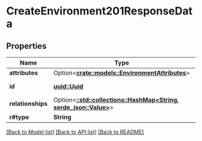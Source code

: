 # CreateEnvironment201ResponseData

## Properties

Name | Type | Description | Notes
------------ | ------------- | ------------- | -------------
**attributes** | Option<[**crate::models::EnvironmentAttributes**](EnvironmentAttributes.md)> |  | [optional]
**id** | [**uuid::Uuid**](uuid::Uuid.md) | Environment ID | 
**relationships** | Option<[**::std::collections::HashMap<String, serde_json::Value>**](serde_json::Value.md)> | Environment relationships | [optional]
**r#type** | **String** |  | 

[[Back to Model list]](../README.md#documentation-for-models) [[Back to API list]](../README.md#documentation-for-api-endpoints) [[Back to README]](../README.md)


